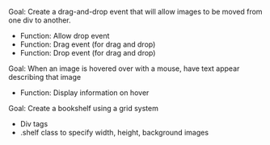 Goal: Create a drag-and-drop event that will allow images to be moved from one div to another. 
- Function: Allow drop event
- Function: Drag event (for drag and drop)
- Function: Drop event (for drag and drop)

Goal: When an image is hovered over with a mouse, have text appear describing that image
- Function: Display information on hover

Goal: Create a bookshelf using a grid system
- Div tags
- .shelf class to specify width, height, background images
